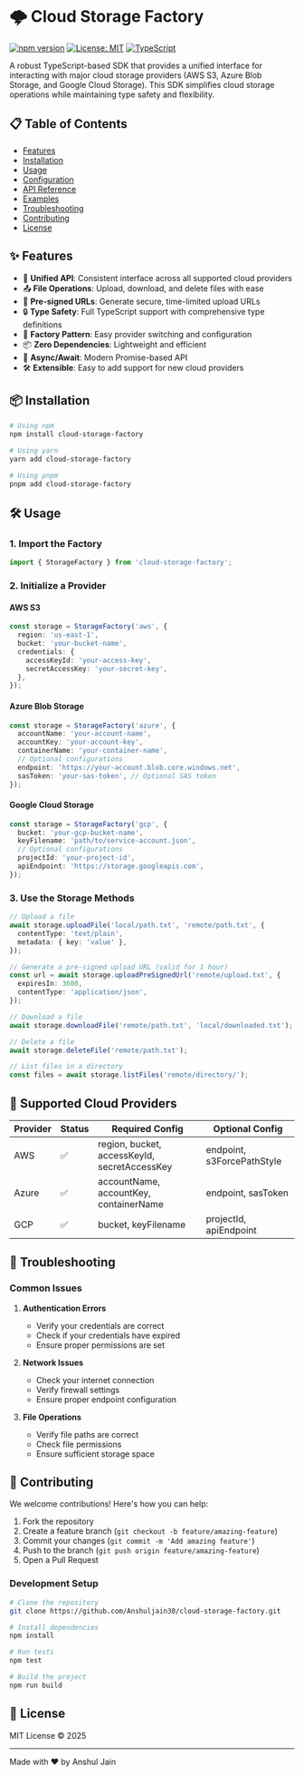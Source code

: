 # 🌩️ Cloud Storage Factory

[![npm version](https://img.shields.io/npm/v/cloud-storage-factory.svg)](https://www.npmjs.com/package/cloud-storage-factory)
[![License: MIT](https://img.shields.io/badge/License-MIT-yellow.svg)](https://opensource.org/licenses/MIT)
[![TypeScript](https://img.shields.io/badge/TypeScript-Ready-blue.svg)](https://www.typescriptlang.org/)

A robust TypeScript-based SDK that provides a unified interface for interacting with major cloud storage providers (AWS S3, Azure Blob Storage, and Google Cloud Storage). This SDK simplifies cloud storage operations while maintaining type safety and flexibility.

## 📋 Table of Contents

- [Features](#-features)
- [Installation](#-installation)
- [Usage](#️-usage)
- [Configuration](#-configuration)
- [API Reference](#-api-reference)
- [Examples](#-examples)
- [Troubleshooting](#-troubleshooting)
- [Contributing](#-contributing)
- [License](#-license)

## ✨ Features

- 🚀 **Unified API**: Consistent interface across all supported cloud providers
- 📤 **File Operations**: Upload, download, and delete files with ease
- 🔗 **Pre-signed URLs**: Generate secure, time-limited upload URLs
- 🔒 **Type Safety**: Full TypeScript support with comprehensive type definitions
- 🎯 **Factory Pattern**: Easy provider switching and configuration
- 📦 **Zero Dependencies**: Lightweight and efficient
- 🔄 **Async/Await**: Modern Promise-based API
- 🛠️ **Extensible**: Easy to add support for new cloud providers

## 📦 Installation

```bash
# Using npm
npm install cloud-storage-factory

# Using yarn
yarn add cloud-storage-factory

# Using pnpm
pnpm add cloud-storage-factory
```

## 🛠️ Usage

### 1. Import the Factory

```typescript
import { StorageFactory } from 'cloud-storage-factory';
```

### 2. Initialize a Provider

#### AWS S3

```typescript
const storage = StorageFactory('aws', {
  region: 'us-east-1',
  bucket: 'your-bucket-name',
  credentials: {
    accessKeyId: 'your-access-key',
    secretAccessKey: 'your-secret-key',
  },
});
```

#### Azure Blob Storage

```typescript
const storage = StorageFactory('azure', {
  accountName: 'your-account-name',
  accountKey: 'your-account-key',
  containerName: 'your-container-name',
  // Optional configurations
  endpoint: 'https://your-account.blob.core.windows.net',
  sasToken: 'your-sas-token', // Optional SAS token
});
```

#### Google Cloud Storage

```typescript
const storage = StorageFactory('gcp', {
  bucket: 'your-gcp-bucket-name',
  keyFilename: 'path/to/service-account.json',
  // Optional configurations
  projectId: 'your-project-id',
  apiEndpoint: 'https://storage.googleapis.com',
});
```

### 3. Use the Storage Methods

```typescript
// Upload a file
await storage.uploadFile('local/path.txt', 'remote/path.txt', {
  contentType: 'text/plain',
  metadata: { key: 'value' },
});

// Generate a pre-signed upload URL (valid for 1 hour)
const url = await storage.uploadPreSignedUrl('remote/upload.txt', {
  expiresIn: 3600,
  contentType: 'application/json',
});

// Download a file
await storage.downloadFile('remote/path.txt', 'local/downloaded.txt');

// Delete a file
await storage.deleteFile('remote/path.txt');

// List files in a directory
const files = await storage.listFiles('remote/directory/');
```

## 📑 Supported Cloud Providers

| Provider | Status | Required Config                              | Optional Config            |
| -------- | ------ | -------------------------------------------- | -------------------------- |
| AWS      | ✅     | region, bucket, accessKeyId, secretAccessKey | endpoint, s3ForcePathStyle |
| Azure    | ✅     | accountName, accountKey, containerName       | endpoint, sasToken         |
| GCP      | ✅     | bucket, keyFilename                          | projectId, apiEndpoint     |

## 🔧 Troubleshooting

### Common Issues

1. **Authentication Errors**

   - Verify your credentials are correct
   - Check if your credentials have expired
   - Ensure proper permissions are set

2. **Network Issues**

   - Check your internet connection
   - Verify firewall settings
   - Ensure proper endpoint configuration

3. **File Operations**
   - Verify file paths are correct
   - Check file permissions
   - Ensure sufficient storage space

## 🤝 Contributing

We welcome contributions! Here's how you can help:

1. Fork the repository
2. Create a feature branch (`git checkout -b feature/amazing-feature`)
3. Commit your changes (`git commit -m 'Add amazing feature'`)
4. Push to the branch (`git push origin feature/amazing-feature`)
5. Open a Pull Request

### Development Setup

```bash
# Clone the repository
git clone https://github.com/Anshuljain30/cloud-storage-factory.git

# Install dependencies
npm install

# Run tests
npm test

# Build the project
npm run build
```

## 📄 License

MIT License © 2025

---

Made with ❤️ by Anshul Jain
